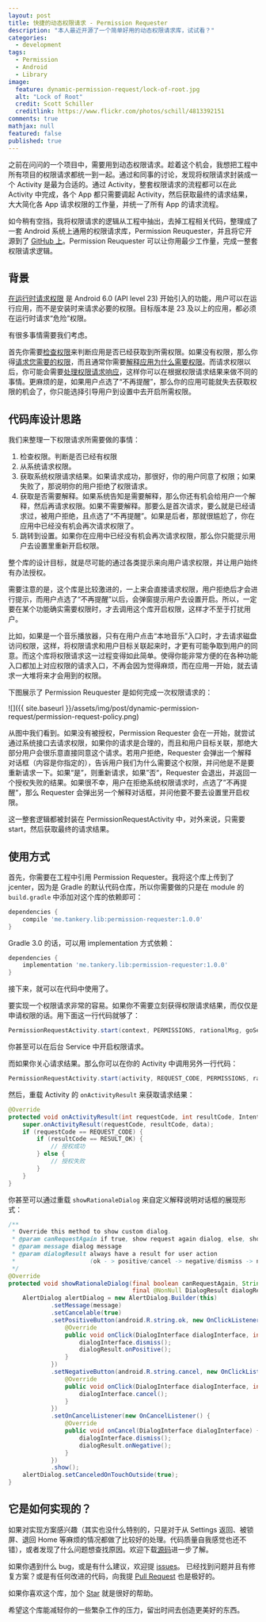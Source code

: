 ```yaml
---
layout: post
title: 快捷的动态权限请求 - Permission Requester
description: "本人最近开源了一个简单好用的动态权限请求库，试试看？"
categories:
  - development
tags:
  - Permission
  - Android
  - Library
image:
  feature: dynamic-permission-request/lock-of-root.jpg
  alt: "Lock of Root"
  credit: Scott Schiller
  creditlink: https://www.flickr.com/photos/schill/4813392151
comments: true
mathjax: null
featured: false
published: true
---
```


之前在问问的一个项目中，需要用到动态权限请求。趁着这个机会，我想把工程中所有项目的权限请求都统一到一起。通过和同事的讨论，发现将权限请求封装成一个 Activity 是最为合适的。通过 Activity，整套权限请求的流程都可以在此 Activity 中完成，各个 App 都只需要调起 Activity，然后获取最终的请求结果，大大简化各 App 请求权限的工作量，并统一了所有 App 的请求流程。

如今稍有空挡，我将权限请求的逻辑从工程中抽出，去掉工程相关代码，整理成了一套 Android 系统上通用的权限请求库，Permission Reuquester，并且将它开源到了 [GitHub 上](https://github.com/tankery/permission-requester)。Permission Reuquester 可以让你用最少工作量，完成一整套权限请求逻辑。

<!-- more -->

## 背景

[在运行时请求权限](https://developer.android.com/training/permissions/requesting.html) 是 Android 6.0 (API level 23) 开始引入的功能，用户可以在运行应用，而不是安装时来请求必要的权限。目标版本是 23 及以上的应用，都必须在运行时请求“危险”权限。

有很多事情需要我们考虑。

首先你需要[检查权限](https://developer.android.com/training/permissions/requesting.html#perm-check)来判断应用是否已经获取到所需权限。如果没有权限，那么你得[请求您需要的权限](https://developer.android.com/training/permissions/requesting.html#make-the-request)，而且通常你需要[解释应用为什么需要权限](https://developer.android.com/training/permissions/requesting.html#explain)。而请求权限以后，你可能会需要[处理权限请求响应](https://developer.android.com/training/permissions/requesting.html#handle-response)，这样你可以在根据权限请求结果来做不同的事情。更麻烦的是，如果用户点选了“不再提醒”，那么你的应用可能就失去获取权限的机会了，你只能选择引导用户到设置中去开启所需权限。

## 代码库设计思路

我们来整理一下权限请求所需要做的事情：

1. 检查权限。判断是否已经有权限
2. 从系统请求权限。
3. 获取系统权限请求结果。如果请求成功，那很好，你的用户同意了权限；如果失败了，那说明你的用户拒绝了权限请求。
4. 获取是否需要解释。如果系统告知是需要解释，那么你还有机会给用户一个解释，然后再请求权限。如果不需要解释。那要么是首次请求，要么就是已经请求过，被用户拒绝，且点选了“不再提醒”。如果是后者，那就很尴尬了，你在应用中已经没有机会再次请求权限了。
5. 跳转到设置。如果你在应用中已经没有机会再次请求权限，那么你只能提示用户去设置里重新开启权限。

整个库的设计目标，就是尽可能的通过各类提示来向用户请求权限，并让用户始终有办法授权。

需要注意的是，这个库是比较激进的，一上来会直接请求权限，用户拒绝后才会进行提示，而用户点选了“不再提醒”以后，会弹窗提示用户去设置开启。所以，一定要在某个功能确实需要权限时，才去调用这个库开启权限，这样才不至于打扰用户。

比如，如果是一个音乐播放器，只有在用户点击“本地音乐”入口时，才去请求磁盘访问权限，这样，将权限请求和用户目标关联起来时，才更有可能争取到用户的同意。而这个库将权限请求这一过程变得如此简单。使得你能非常方便的在各种功能入口都加上对应权限的请求入口，不再会因为觉得麻烦，而在应用一开始，就去请求一大堆将来才会用到的权限。

下图展示了 Permission Reuquester 是如何完成一次权限请求的：

![]({{ site.baseurl }}/assets/img/post/dynamic-permission-request/permission-request-policy.png)

从图中我们看到。如果没有被授权，Permission Requester 会在一开始，就尝试通过系统接口去请求权限，如果你的请求是合理的，而且和用户目标关联，那绝大部分用户会很乐意直接同意这个请求。若用户拒绝，Requester 会弹出一个解释对话框（内容是你指定的），告诉用户我们为什么需要这个权限，并问他是不是要重新请求一下。如果“是”，则重新请求，如果”否“，Requester 会退出，并返回一个授权失败的结果。如果很不幸，用户在拒绝系统权限请求时，点选了”不再提醒“，那么 Requester 会弹出另一个解释对话框，并问他要不要去设置里开启权限。

这一整套逻辑都被封装在 PermissionRequestActivity 中，对外来说，只需要 start，然后获取最终的请求结果。

## 使用方式

首先，你需要在工程中引用 Permission Requester。我将这个库上传到了 jcenter，因为是 Gradle 的默认代码仓库，所以你需要做的只是在 module 的 `build.gradle` 中添加对这个库的依赖即可：

``` gradle
dependencies {
    compile 'me.tankery.lib:permission-requester:1.0.0'
}
```

Gradle 3.0 的话，可以用 implementation 方式依赖：

``` gradle
dependencies {
    implementation 'me.tankery.lib:permission-requester:1.0.0'
}
```

接下来，就可以在代码中使用了。

要实现一个权限请求非常的容易。如果你不需要立刻获得权限请求结果，而仅仅是申请权限的话。用下面这一行代码就够了：

``` java
PermissionRequestActivity.start(context, PERMISSIONS, rationalMsg, goSettingsMsg);
```

你甚至可以在后台 Service 中开启权限请求。

而如果你关心请求结果。那么你可以在你的 Activity 中调用另外一行代码：

``` java
PermissionRequestActivity.start(activity, REQUEST_CODE, PERMISSIONS, rationalMsg, goSettingsMsg);
```

然后，重载 Activity 的 `onActivityResult` 来获取请求结果：

``` java
@Override
protected void onActivityResult(int requestCode, int resultCode, Intent data) {
    super.onActivityResult(requestCode, resultCode, data);
    if (requestCode == REQUEST_CODE) {
        if (resultCode == RESULT_OK) {
            // 授权成功
        } else {
            // 授权失败
        }
    }
}
```

你甚至可以通过重载 `showRationaleDialog` 来自定义解释说明对话框的展现形式：

``` java
/**
 * Override this method to show custom dialog.
 * @param canRequestAgain if true, show request again dialog, else, show go settings dialog
 * @param message dialog message
 * @param dialogResult always have a result for user action
 *                     (ok - > positive/cancel -> negative/dismiss -> negative)
 */
@Override
protected void showRationaleDialog(final boolean canRequestAgain, String message,
                                   final @NonNull DialogResult dialogResult) {
    AlertDialog alertDialog = new AlertDialog.Builder(this)
            .setMessage(message)
            .setCancelable(true)
            .setPositiveButton(android.R.string.ok, new OnClickListener() {
                @Override
                public void onClick(DialogInterface dialogInterface, int i) {
                    dialogInterface.dismiss();
                    dialogResult.onPositive();
                }
            })
            .setNegativeButton(android.R.string.cancel, new OnClickListener() {
                @Override
                public void onClick(DialogInterface dialogInterface, int i) {
                    dialogInterface.cancel();
                }
            })
            .setOnCancelListener(new OnCancelListener() {
                @Override
                public void onCancel(DialogInterface dialogInterface) {
                    dialogInterface.dismiss();
                    dialogResult.onNegative();
                }
            })
            .show();
    alertDialog.setCanceledOnTouchOutside(true);
}
```

## 它是如何实现的？

如果对实现方案感兴趣（其实也没什么特别的，只是对于从 Settings 返回、被锁屏、退回 Home 等麻烦的情况都做了比较好的处理。代码质量自我感觉也还不错），或者发现了什么问题想查找原因。欢迎下载[源码](https://github.com/tankery/permission-requester/blob/master/permission/src/main/java/me/tankery/permission/PermissionRequestActivity.java)进一步了解。

如果你遇到什么 bug，或是有什么建议，欢迎提 [issues](https://github.com/tankery/permission-requester/issues)。 已经找到问题并且有修复方案？或是有任何改进的代码，向我提 [Pull Request](https://github.com/tankery/permission-requester/pulls) 也是极好的。

如果你喜欢这个库，加个 <a class="github-button" href="https://github.com/tankery/permission-requester" data-icon="octicon-star" aria-label="Star tankery/permission-requester on GitHub">Star</a> 就是很好的帮助。

希望这个库能减轻你的一些繁杂工作的压力，留出时间去创造更美好的东西。

<!-- Place this tag in your head or just before your close body tag. -->
<script async defer src="https://buttons.github.io/buttons.js"></script>


